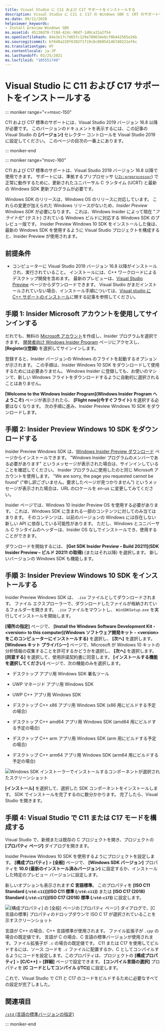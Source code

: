 ```yaml
---
title: Visual Studio に C11 および C17 サポートをインストールする
description: Visual Studio に C11 と C17 の Windows SDK と CRT のサポートをインストールする
ms.date: 09/11/2020
helpviewer_keywords:
- Install preview Windows SDK
ms.assetid: 45138d70-719d-42dc-90d7-1d0ca31a2f54
ms.openlocfilehash: 84e3e17c7d65fc129e789634e6cf0b442565e26b
ms.sourcegitcommit: bf6d8a220f6392f1f19c0c0605d1467d0221ef6c
ms.translationtype: HT
ms.contentlocale: ja-JP
ms.lasthandoff: 03/25/2021
ms.locfileid: "105551749"
---
```

# <a name="install-c11-and-c17-support-in-visual-studio"></a>Visual Studio に C11 および C17 サポートをインストールする

::: moniker range="<=msvc-150"

C11 および C17 標準のサポートには、Visual Studio 2019 バージョン 16.8 以降が必要です。 このバージョンのドキュメントを表示するには、この記事の Visual Studio の **[バージョン]** セレクター コントロールを Visual Studio 2019 に設定してください。 このページの目次の一番上にあります。

::: moniker-end

::: moniker range="msvc-160"

C11 および C17 標準のサポートは、Visual Studio 2019 バージョン 16.8 以降で使用できます。 サポートには、準拠するプリプロセッサ ([`/Zc:preprocessor`](../build/reference/zc-preprocessor.md)) で正常に動作するために、更新されたユニバーサル C ランタイム (UCRT) と最新の Windows SDK 更新プログラムが必要です。

Windows SDK のリリースは、Windows OS のリリースに対応しています。 これらの変更が加えられた Windows リリースがないため、*Insider Preview Windows SDK* が必要になります。 これは、Windows Insider によって現在 "*フライト化*" (テスト) されている Windows ビルドに対応する Windows SDK のプレビュー版です。 Insider Preview Windows 10 SDK をインストールした後は、最新の Windows SDK を使用するように Visual Studio プロジェクトを構成すると、Insider Preview が使用されます。

## <a name="prerequisites"></a>前提条件

- コンピューターに Visual Studio 2019 バージョン 16.8 以降がインストールされ、実行されていること。 インストールには、C++ ワークロードによるデスクトップ開発を含めます。 最新のプレビューは、[Visual Studio Preview](https://visualstudio.microsoft.com/vs/preview/) ページからダウンロードできます。 Visual Studio がまだインストールされていない場合、インストール手順については、[Visual studio に C++ サポートのインストール](../build/vscpp-step-0-installation.md)に関する記事を参照してください。

## <a name="step-1-sign-in-by-using-an-insider-microsoft-account"></a>手順 1: Insider Microsoft アカウントを使用してサインインする

だれでも、無料の [Microsoft アカウント](https://signup.live.com/)を作成し、Insider プログラムを選択できます。 [開発者向け Windows Insider Program](https://insider.windows.com/for-developers) ページにアクセスし、 **[Register]\(登録\)** を選択してサインインします。

登録すると、Insider バージョンの Windows のフライトを起動するオプションが示されます。 この手順は、Insider Windows 10 SDK をダウンロードして使用するためには必要ありません。 Windows Insider に登録しても、お使いのマシンで、新しい Windows フライトをダウンロードするように自動的に選択されることはありません。

**[Welcome to the Windows Insider Program]\(Windows Insider Program へようこそ\)** ページが表示されたら、 **[Flight now]\(今すぐフライト\)** を選択する必要はなくなります。 次の手順に進み、Insider Preview Windows 10 SDK をダウンロードします。

## <a name="step-2-download-the-insider-preview-windows-10-sdk"></a>手順 2: Insider Preview Windows 10 SDK をダウンロードする

Insider Preview Windows SDK は、[Windows Insider Preview ダウンロード](https://www.microsoft.com/software-download/windowsinsiderpreviewSDK) ページからインストールできます。 "Windows Insider プログラムのメンバーである必要があります" というメッセージが表示された場合は、サインインしていることを確認してください。 Insider プログラムに使用したのと同じ Microsoft アカウントを使用します。 "We are sorry, the page you requested cannot be found" ("申し訳ございません。要求したページが見つかりません") というメッセージが表示された場合は、URL のロケールを *en-us* に変更してみてください。

Insider ページでは、Windows 10 Insider Preview OS を使用する必要があります。 これは、Windows SDK に含まれる一部のコンテンツに対してのみ当てはまります。 そのコンテンツは、以前のバージョンの Windows には存在しない新しい API に依存している可能性があります。 ただし、Windows とユニバーサル C ランタイムのヘッダーは、Insider OS なしでインストールでき、使用することができます。

ダウンロードを開始するには、 **[Get SDK Insider Preview – Build 20211]\(SDK Insider Preview – ビルド 20211 の取得\)** (またはそれ以降) を選択します。 新しいバージョンの Windows SDK も機能します。

## <a name="step-3-install-the-insider-preview-windows-10-sdk"></a>手順 3: Insider Preview Windows 10 SDK をインストールする

Insider Preview Windows SDK は、 *`.iso`* ファイルとしてダウンロードされます。 ファイル エクスプローラーで、ダウンロードしたファイルが格納されているフォルダーを開きます。 *`.iso`* ファイルをマウントし、 *`WinSDKSetup.exe`* を実行してインストールを開始します。

**[場所の指定]** ページで、 **[Install the Windows Software Development Kit - \<version> to this computer]\(Windows ソフトウェア開発キット - \<version> をこのコンピューターにインストールする\)** を選択し、 **[次へ]** を選択します。 **[Windows キット プライバシー]** ページで、Microsoft が Windows 10 キットの分析情報の収集することを許可するかどうかを選択し、 **[次へ]** を選択します。 **[同意する]** を選択して、使用許諾契約書に同意します。 **[インストールする機能を選択してください]** ページで、次の機能のみを選択します。  

- デスクトップ アプリ用 Windows SDK 署名ツール

- UWP マネージド アプリ用 Windows SDK

- UWP C++ アプリ用 Windows SDK

- デスクトップ C++ x86 アプリ用 Windows SDK (x86 用にビルドする予定の場合)

- デスクトップ C++ amd64 アプリ用 Windows SDK (amd64 用にビルドする予定の場合)

- デスクトップ C++ arm アプリ用 Windows SDK (arm 用にビルドする予定の場合)

- デスクトップ C++ arm64 アプリ用 Windows SDK (arm64 用にビルドする予定の場合)

![Windows SDK インストーラーでインストールするコンポーネントが選択されたスクリーンショット](media/c11-7-windows-sdk-installer-select-features.png)

**[インストール]** を選択して、選択した SDK コンポーネントをインストールします。 SDK でインストールを完了するのに数分かかります。 完了したら、Visual Studio を開きます。

## <a name="step-4-configuring-c11-or-c17-mode-in-visual-studio"></a>手順 4: Visual Studio で C11 または C17 モードを構成する

Visual Studio で、新規または既存の C プロジェクトを開き、プロジェクトの **[プロパティ ページ]** ダイアログを開きます。

Insider Preview Windows 10 SDK を使用するようにプロジェクトを設定します。 **[構成プロパティ]**  >  **[全般]** ページで、 **[Windows SDK バージョン]** プロパティを **10.0 (最新のインストール済みバージョン)** に設定するか、インストールした特定のプレビュー バージョンに設定します。

新しいオプションも表示されます:**C 言語標準**。 このプロパティを **[ISO C11 Standard (`/std:c11`)]\(ISO C11 標準 (`/std:c11`)\)** または **[ISO C17 (2018) Standard (`/std:c17`)]\(ISO C17 (2018) 標準 (`/std:c17`)\)** に設定します。  

![[構成プロパティ] の [全般] ページの [プロパティ ページ] ダイアログで、[C 言語の標準] プロパティのドロップダウンで ISO C 17 が選択されていることを示すスクリーンショット](media/c11-9-project-property-page-c-language-standard.png)

言語が C++ の場合、C++ 言語標準が使用されます。 ファイル拡張子が *`.cpp`* の場合の既定値です。 言語が C の場合、C 言語の標準バージョンが使用されます。ファイル拡張子が *`.c`* の場合の既定値です。 C11 または C17 を使用してビルドするには、ソース コードを *`.c`* ファイルに配置するか、C としてコンパイルするようにコードを設定します。このプロパティは、プロジェクトの **[構成プロパティ]**  >  **[C/C++]**  >  **[詳細]** ページで設定できます。 **[コンパイル言語の選択]** プロパティを **[C コードとしてコンパイル (/TC)]** に設定します。

これで、Visual Studio で C11 と C17 のコードをビルドするために必要なすべての設定が完了しました。

## <a name="see-also"></a>関連項目

[`/std` (言語の標準バージョンの指定)](../build/reference/std-specify-language-standard-version.md)

::: moniker-end
